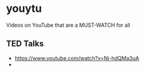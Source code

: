 # youytu
Videos on YouTube that are a MUST-WATCH for all

## TED Talks
- https://www.youtube.com/watch?v=Nj-hdQMa3uA
-

## 
